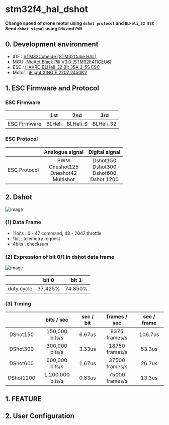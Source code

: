 # stm32f4_hal_dshot

__Change speed of drone motor using `dshot protocol` and `BLHeli_32 ESC`__  
__Send `dshot signal` using `DMA` and `PWM`__    

## 0. Development environment  
* IDE : [STM32Cubeide (STM32Cube HAL)](https://www.st.com/en/development-tools/stm32cubeide)
* MCU : [WeAct Black Pill V3.0 (STM32F411CEU6)](https://github.com/WeActTC/MiniF4-STM32F4x1)
* ESC : [HAKRC BLHeli_32 Bit 35A 2-5S ESC](https://www.aliexpress.com/item/33008402033.html?spm=a2g0s.9042311.0.0.f7794c4dYDQfbS)
* Motor : [iFlight XING E 2207 2450KV](https://shop.iflight-rc.com/index.php?route=product/product&path=20_26_321&product_id=874)

## 1. ESC Firmware and Protocol
### ESC Firmware
||1st|2nd|3rd|
|:---:|:---:|:---:|:---:|
|ESC Firmware|BLHeli|BLHeli_S|BLHeli_32|

### ESC Protocol
||Analogue signal|Digital signal|
|:---:|:---:|:---:|
|ESC Protocol|PWM <br> Oneshot125 <br> Oneshot42 <br> Multishot|Dshot150 <br> Dshot300 <br> Dshot600 <br> Dshot 1200|


## 2. Dshot

![image](https://user-images.githubusercontent.com/48342925/105716366-0f1e2680-5f62-11eb-8d5c-651e15907a53.png)  
### (1) Data Frame  
* 11bits : 0 - 47 command, 48 - 2047 throttle
* 1bit : telemetry request
* 4bits : checksum

### (2) Expression of bit 0/1 in dshot data frame  
![image](https://user-images.githubusercontent.com/48342925/105717632-b780ba80-5f63-11eb-9508-b54be4bd544d.png)

||bit 0|bit 1|
|:---:|:---:|:---:|
|duty cycle|37.425%|74.850%|

### (3) Timing
||bits / sec|sec / bit|frames / sec|sec / frame|
|:---:|:---:|:---:|:---:|:---:|
|DShot150|150,000 bits/s|6.67us|9375 frames/s|106.7us|
|DShot300|300,000  bits/s|3.33us|18750 frames/s|53.3us|
|DShot600|600,000 bits/s|1.67us|37500 frames/s|26.7us|
|DShot1200|1,200,000 bits/s|0.83us|75000 frames/s|13.3us|



## 1. FEATURE



## 2. User Configuration